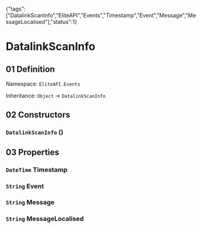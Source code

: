 {"tags":["DatalinkScanInfo","EliteAPI","Events","Timestamp","Event","Message","MessageLocalised"],"status":1}

# DatalinkScanInfo

## 01 Definition

Namespace: `EliteAPI.Events`

Inheritance: `Object` → `DatalinkScanInfo`

## 02 Constructors

### `DatalinkScanInfo` ()

## 03 Properties

### `DateTime` Timestamp

### `String` Event

### `String` Message

### `String` MessageLocalised

